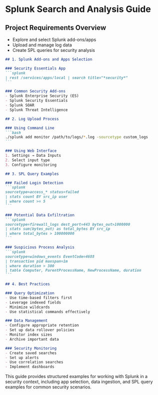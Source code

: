 # Splunk Search and Analysis Guide

## Project Requirements Overview
- Explore and select Splunk add-ons/apps
- Upload and manage log data
- Create SPL queries for security analysis

````markdown
## 1. Splunk Add-ons and Apps Selection

### Security Essentials App
```splunk
| rest /services/apps/local | search title="*security*"
```

### Common Security Add-ons
- Splunk Enterprise Security (ES)
- Splunk Security Essentials
- Splunk SOAR
- Splunk Threat Intelligence

## 2. Log Upload Process

### Using Command Line
```bash
./splunk add monitor /path/to/logs/*.log -sourcetype custom_logs
```

### Using Web Interface
1. Settings → Data Inputs
2. Select input type
3. Configure monitoring

## 3. SPL Query Examples

### Failed Login Detection
```splunk
sourcetype=access_* status=failed 
| stats count BY src_ip user 
| where count >= 5
```

### Potential Data Exfiltration
```splunk
sourcetype=firewall_logs dest_port=443 bytes_out>1000000
| stats sum(bytes_out) as total_bytes BY src_ip
| where total_bytes > 100000000
```

### Suspicious Process Analysis
```splunk
sourcetype=windows_events EventCode=4688
| transaction pid maxspan=1m
| where duration > 300
| table Computer, ParentProcessName, NewProcessName, duration
```

## 4. Best Practices

### Query Optimization
- Use time-based filters first
- Leverage indexed fields
- Minimize wildcards
- Use statistical commands effectively

### Data Management
- Configure appropriate retention
- Set up data rollover policies
- Monitor index sizes
- Archive important data

### Security Monitoring
- Create saved searches
- Set up alerts
- Use correlation searches
- Implement dashboards
````

This guide provides structured examples for working with Splunk in a security context, including app selection, data ingestion, and SPL query examples for common security scenarios.